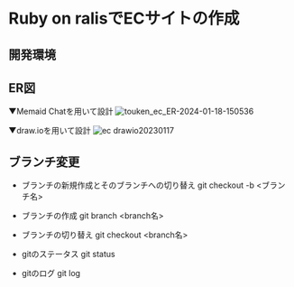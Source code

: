 # Ruby on ralisでECサイトの作成
## 開発環境

## ER図
▼Memaid Chatを用いて設計
![touken_ec_ER-2024-01-18-150536](https://github.com/daichi-kusawake/touken-ec/assets/77773862/713596ce-d624-4555-9b8b-ac13a70aed13)


▼draw.ioを用いて設計
![ec drawio20230117](https://github.com/daichi-kusawake/touken-ec/assets/77773862/3c2e1eef-d29a-4731-9c45-f21be9ecf60f)


## ブランチ変更

* ブランチの新規作成とそのブランチへの切り替え
git checkout -b <ブランチ名>

* ブランチの作成
git branch <branch名>

* ブランチの切り替え
git checkout <branch名>

* gitのステータス
git status

* gitのログ
git log
